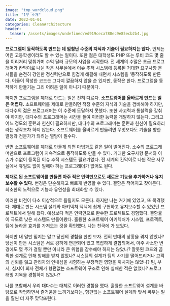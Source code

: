 ```yaml
---
image: "tmp_wordcloud.png"
title: "1부 소개"
date: 2022-01-01
categories: CleanArchitecture
header:
  teaser: /assets/images/undefined/ed919ceca780ec9e85ecb2b4.jpg
---
```


**프로그램이 동작하도록 만드는 데 엄청난 수준의 지식과 기술이 필요하지는 않다.** 언제든 어린 고등학생이라도 할 수 있는 일이다. 또한 젊은 대학생도 PHP 또는 루비 코드 몇 줄을 이리저리 맞춰가며 수억 달러 규모의 사업을 시작한다. 전 세계의 수많은 초급 프로그래머가 칸막이로 나뉜 작은 사무실에서 이슈 추적 시스템에 등록된 거대한 요구사항 문서들을 순전히 강인한 정신력만으로 힘겹게 해결해 내면서 시스템을 '동작하도록 만든다. 이들이 작성한 코드는 그다지 깔끔하지 않을 순 있지만, 동작은 한다. 프로그램을 동작하게 만들기는 그리 어려운 일이 아니기 때문이다.

하지만 프로그램을 제대로 만드는 일은 전혀 다르다. **소프트웨어를 올바르게 만드는 일은 어렵다.** 소프트웨어를 제대로 만들려면 적정 수준의 지식과 기술을 겸비해야 하지만, 대다수의 젊은 프로그래머는 이 수준에 도달하지 못했다. 또한 사고력과 통찰력을 갖춰야 하지만, 대다수의 프로그래머는 시간을 들여 이러한 능력을 개발하지 않는다. 그리고 어느 정도의 훈련과 헌신이 필요하지만, 대다수의 프로그래머는 훈련과 헌신이 필요하리라는 생각조차 하지 않는다. 소프트웨어를 올바르게 만들려면 무엇보다도 기술을 향한 열정과 전문가가 되려는 열망이 필수다.

반면 소프트웨어를 제대로 만들게 되면 마법과도 같은 일이 벌어진다. 소수의 프로그래머만으로 프로그램이 지속적으로 동작하도록 만들 수 있다. 거대한 요구사항 문서와 이슈가 수없이 등록된 이슈 추적 시스템도 필요가없다. 전 세계의 칸막이로 나뉜 작은 사무실에서 휴일도 없이 일해야 하는 프로그래더가 없어도 된다.

**제대로 된 소프트웨어를 만들면 아주 적은 인력만으로도 새로운 기능을 추가하거나 유지보수할 수 있다.** 변경은 단순해지고 빠르게 반영할 수 있다. 결함은 적어지고 잦아든다. 최소한의 노력으로 기능과 유연성을 최대화할 수 있다.

이러한 비전이 다소 이상적으로 들릴지도 모른다. 하지만 나는 거기에 있었고, 또 목격했다. 제대로 만든 시스템 설계와 아키텍처 덕택에 쉽게 구현하고 유지보수할 수 있었던 프로젝트에서 일해 왔다. 예상보다 적은 인력만으로 완수한 프로젝트도 경험했다. 결함률이 극도로 낮은 시스템도 만들어봤다. 훌륭한 소프트웨어 아키텍처가 시스템, 프로젝트, 팀에 놀라운 효과를 가져오는 것을 확인했다. 나는 천국에 가 보았다.

하지만 내 말만 믿지는 말고 당신의 경험을 한번 보자. 전혀 반대의 상황을 겪지 않았나? 당신이 만든 시스템은 서로 강하게 연관되어 있고 복잡하게 결합되어서, 아주 사소한 변경에도 몇 주가 걸릴 뿐만 아니라 큰 위험을 감수해야 하지는 않았나? 잘못된 코드와 끔찍한 설계로 인해 방해를 받지 않았나? 시스템의 설계가 팀의 사기를 떨어뜨리거나 고객의 신뢰를 잃고 관리자의 인내심을 시험하는 부정적인 영향을 끼치지는 않았나? 팀, 부서, 심지어 회사 전체가 형편없는 소프트웨어 구조로 인해 실패한 적은 없었나? 프로그래밍 지옥을 경험하지 않았나?

나를 포함해서 우리 대다수는 대체로 이러한 경험을 했다. 훌륭한 소프트웨어 설계를 바탕으로 작업하면서 즐거움을 느끼기보다는, 형편없는 소프트웨어 설계와 맞서 싸우는 일을 훨씬 더 자주 맞닥뜨린다.